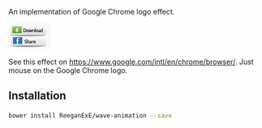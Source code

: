 An implementation of Google Chrome logo effect.

![demo](demo.gif)

See this effect on https://www.google.com/intl/en/chrome/browser/. Just mouse on the Google Chrome logo.

## Installation
```sh
bower install ReeganExE/wave-animation --save
```